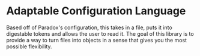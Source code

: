 # Adaptable Configuration Language

Based off of Paradox's configuration, this takes in a file, puts it into digestable tokens and allows the user to read it. The goal of this library is to provide a way to turn files into objects in a sense that gives you the most possible flexibility.